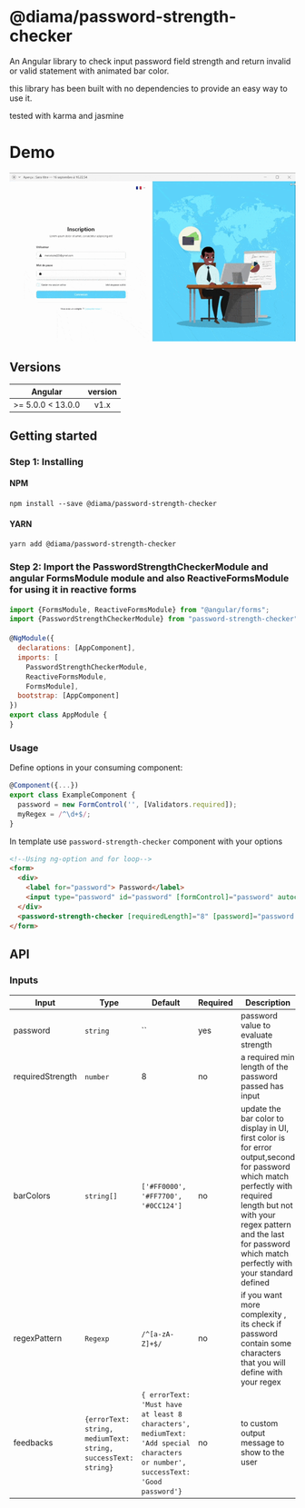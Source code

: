 # @diama/password-strength-checker
An Angular library to check input password field strength and return invalid or valid statement with animated bar color.

this library has been built with no dependencies to provide an easy way to use it.

tested with karma and jasmine

# Demo
![Password strength checker Demo](demo/demo-password-strength.gif)

## Versions

| Angular| version|
| ------|:------:| 
| >= 5.0.0 < 13.0.0 | v1.x |

## Getting started

### Step 1: Installing

#### NPM

```shell
npm install --save @diama/password-strength-checker
```

#### YARN

```shell
yarn add @diama/password-strength-checker
```

### Step 2: Import the PasswordStrengthCheckerModule and angular FormsModule module and also ReactiveFormsModule for using it in reactive forms

```js
import {FormsModule, ReactiveFormsModule} from "@angular/forms";
import {PasswordStrengthCheckerModule} from "password-strength-checker";

@NgModule({
  declarations: [AppComponent],
  imports: [
    PasswordStrengthCheckerModule,
    ReactiveFormsModule,
    FormsModule],
  bootstrap: [AppComponent]
})
export class AppModule {
}
```

### Usage

Define options in your consuming component:

```js
@Component({...})
export class ExampleComponent {
  password = new FormControl('', [Validators.required]);
  myRegex = /^\d+$/;
}
```

In template use `password-strength-checker` component with your options

```html
<!--Using ng-option and for loop-->
<form>
  <div>
    <label for="password"> Password</label>
    <input type="password" id="password" [formControl]="password" autocomplete="off">
  </div>
  <password-strength-checker [requiredLength]="8" [password]="password.value" [regexPattern]="myRegex"></password-strength-checker>
</form>
```

## API

### Inputs

| Input  | Type | Default | Required | Description |
| ------------- | ------------- | ------------- | ------------- | ------------- |
| password | `string` | `` | yes | password value to evaluate strength |
| requiredStrength | `number` | 8 | no | a required min length of the password passed has input|
| barColors | `string[]` |  `['#FF0000', '#FF7700', '#0CC124']` | no | update the bar color to display in UI, first color is for error output,second for password which match perfectly with required length but not with your regex pattern and the last for password which match perfectly with your standard defined |
| regexPattern | `Regexp` | `/^[a-zA-Z]+$/` | no | if you want more complexity , its check if password contain some characters that you will define with your regex |
| feedbacks  | `{errorText: string, mediumText: string, successText: string}` | `{ errorText: 'Must have at least 8 characters', mediumText: 'Add special characters or number', successText: 'Good password'}` | no | to custom output message to show to the user |
